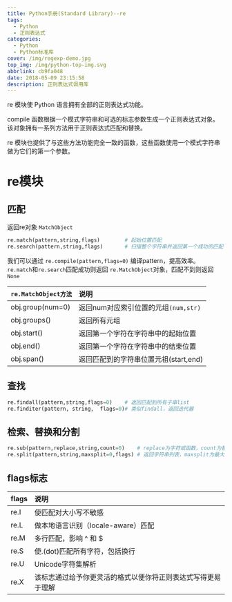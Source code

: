 ```yaml
---
title: Python手册(Standard Library)--re
tags:
  - Python
  - 正则表达式
categories:
  - Python
  - Python标准库
cover: /img/regexp-demo.jpg
top_img: /img/python-top-img.svg
abbrlink: cb9fa048
date: 2018-05-09 23:15:58
description: 正则表达式调用库
---
```


re 模块使 Python 语言拥有全部的正则表达式功能。

compile 函数根据一个模式字符串和可选的标志参数生成一个正则表达式对象。该对象拥有一系列方法用于正则表达式匹配和替换。

re 模块也提供了与这些方法功能完全一致的函数，这些函数使用一个模式字符串做为它们的第一个参数。

<!-- more -->

# re模块

## 匹配

返回re对象 `MatchObject`

```python 
re.match(pattern,string,flags)        # 起始位置匹配
re.search(pattern,string,flags)       # 扫描整个字符串并返回第一个成功的匹配  
```

我们可以通过 `re.compile(pattern,flags=0)` 编译pattern，提高效率。
`re.match`和`re.search`匹配成功则返回 `re.MatchObject`对象，匹配不到则返回 `None`

| `re.MatchObject方法`|说明|
| :------------- | :------------- |
| obj.group(num=0) | 返回num对应索引位置的元组`(num,str)`|
| obj.groups()  | 返回所有元组|
| obj.start()| 返回第一个字符在字符串中的起始位置  |
| obj.end()  | 返回第一个字符在字符串中的结束位置  |
| obj.span() | 返回匹配到的字符串位置元祖(start,end)  |

## 查找

```python
re.findall(pattern,string,flags=0)    # 返回匹配到所有子串list 
re.finditer(pattern, string,  flags=0)# 类似findall，返回迭代器  
```

## 检索、替换和分割

```python 
re.sub(pattern,replace,string,count=0)    # replace为字符或函数，count为替换的次数
re.split(pattern,string,maxsplit=0,flags) # 返回字符串列表，maxsplit为最大分割次数
```

 ## flags标志

| flags |说明|
| :------------- | :------------- |
| re.I | 使匹配对大小写不敏感 |
| re.L | 做本地语言识别（locale-aware）匹配|
| re.M | 多行匹配，影响 ^ 和 $ |
| re.S | 使.(dot)匹配所有字符，包括换行  |
| re.U | Unicode字符集解析  |
| re.X |该标志通过给予你更灵活的格式以便你将正则表达式写得更易于理解|


